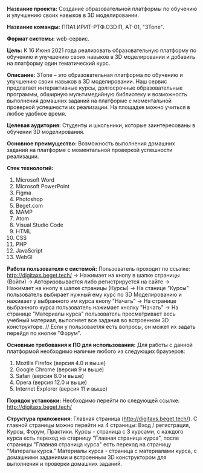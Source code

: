 <b>Название проекта:</b> Создание образовательной платформы по обучению и улучшению своих навыков в 3D моделировании.

<b>Название команды:</b> ППA1.ИРИТ-РТФ.O3D П, АТ-01, "3Tone".

<b>Формат системы:</b> web-сервис.

<b>Цель:</b> К 16 Июня 2021 года реализовать образовательную платформу по обучению и улучшению своих навыков в 3D моделировании и добавить на платформу один тематический курс.

<b>Описание:</b> 3Tone – это образовательная платформа по обучению и улучшению своих навыков в 3D моделировании. Наш сервис предлагает интерактивные курсы, долгосрочные образовательные программы, обширную мультимедийную библиотеку и возможность выполнения домашних заданий на платформе с моментальной проверкой успешности их реализации. На площадке можно учиться в любое удобное время.

<b>Целевая аудитория:</b> Студенты и школьники, которые заинтересованы в обучении 3D моделирования.

<b>Основное преимущество:</b> Возможность выполнения домашних заданий на платформе с моментальной проверкой успешности реализации.

<b>Стек технологий:</b> 
  1.	Microsoft Word
  2.	Microsoft PowerPoint
  3.	Figma
  4.	Photoshop
  5.	Beget.com
  6.	MAMP
  7.	Atom
  8.	Visual Studio Code
  9.	HTML
  10.	CSS
  11.	PHP
  12.	JavaScript
  13.	WebGl

<b>Работа пользователя с системой:</b>
Пользователь проходит по ссылке: http://digitaxs.beget.tech/ -> Нажимает на кнопу в шапке страницы (Войти) -> Авторизовывается либо регистрируется на сайте -> Нажимает на кнопу в шапке страницы (Курсы) -> На станице "Курсы" пользователь выбирает нужный ему курс по 3D Моделированию и наживает у выбранного им курса кнопу "Начать"  -> На странице выбранного курса пользователь нажимает кнопку "Начать" -> На странице "Материалы курса" пользователь просматривает весь учебный материал, выполняет все задания во встроенном 3D конструкторе.
// Если у пользоваетля есть вопросы, он может их задать перейдя по кнопке "Форум".

<b>Основные требования к ПО для использования:</b> Для работы с данной платформой необходимо наличие любого из следующих браузеров: 
  1. Mozilla Firefox (версия 4.0 и выше)
  2. Google Chrome (версия 9 и выше)
  3. Safari (версия 8.0 и выше)
  4. Opera (версия 12.0 и выше)
  5. Internet Explorer (версия 11 и выше)

<b>Порядок установки:</b> Необходимо перейти по следующей ссылке: http://digitaxs.beget.tech/

<b>Структура приложения:</b> 
Главная страница (http://digitaxs.beget.tech/). С главной страницы можно перейти на 4 страницы: Вход / регистрация, Курсы, Форум, Практики.
Курсы - страница с 3 курсами, с каждого курса есть переход на старницу "Главная страница курса", после страницы "Главная страница курса" есть переход на страницу "Матералы курса."
Материалы курса - страница с материалами курса, с домашними заданиями и встроенным 3D конструктором для выполнения и проверки домашних заданий.
